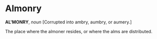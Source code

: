 # Almonry

**AL'MONRY**, _noun_ \[Corrupted into ambry, aumbry, or aumery.\]

The place where the almoner resides, or where the alms are distributed.
